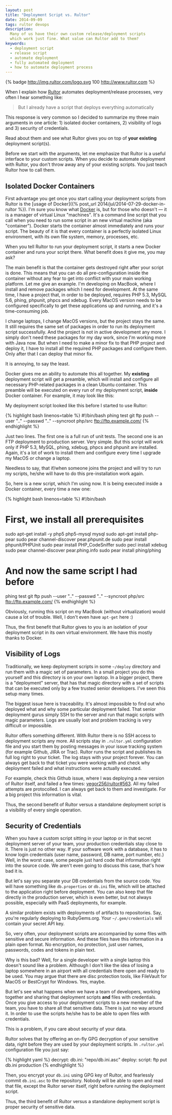 ```yaml
---
layout: post
title: "Deployment Script vs. Rultor"
date: 2014-09-09
tags: rultor devops
description:
  Many of us have their own custom release/deployment scripts
  which work just fine. What value can Rultor add to them?
keywords:
  - deployment script
  - release script
  - automate deployment
  - fully automated deployment
  - how to automate deployment process
---
```


{% badge http://img.rultor.com/logo.svg 100 http://www.rultor.com %}

When I explain how [Rultor](http://www.rultor.com) automates deployment/release processes,
very often I hear something like:

> But I already have a script that deploys everything automatically

This response is very common so I decided to summarize my three main arguments in
one article: 1) isolated docker containers, 2) visibility of logs and
3) security of credentials.

Read about them and see what Rultor gives you on top of **your existing**
deployment script(s).

<!--more-->

Before we start with the arguments, let me emphasize that Rultor
is a useful interface to your custom scripts. When you decide
to automate deployment with Rultor, you don't throw away any of your
existing scripts. You just teach Rultor how to call them.

## Isolated Docker Containers

First advantage you get once you start calling your deployment
scripts from Rultor is the [usage of Docker]({% post_url 2014/jul/2014-07-29-docker-in-rultor %}).
I'm sure you know what [Docker](http://www.docker.io) is, but for those who doesn't &mdash; it is a
manager of virtual Linux "machines". It's a command line script
that you call when you need to run some script in an new virtual machine (aka "container").
Docker starts the container almost immediately and runs your script. The beauty
of it is that every container is a perfectly isolated Linux environment, with its
own file system, memory, processes, etc.

When you tell Rultor to run your deployment script, it starts a new Docker
container and runs your script there. What benefit does it give me, you may ask?

The main benefit is that the container gets destroyed right after your script
is done. This means that you can do all pre-configuration inside the
container without any fear to get into conflict with your main working
platform. Let me give an example. I'm developing on MacBook, where I install
and remove packages which I need for development. At the same time, I have
a project that, in order to be deployed, requires PHP 5.3, MySQL 5.6, phing,
phpunit, phpcs and xdebug. Every MacOS version needs to be configured specifically
to get these applications up and running, and it's a time-consuming job.

I change laptops, I change MacOS versions, but the project stays the same. It
still requires the same set of packages in order to run its deployment script
successfully. And the project is not in active development any more. I simply
don't need these packages for my day work, since I'm working more with Java now.
But when I need to make a minor fix to that PHP project and deploy it,
I have to install all the required PHP packages and configure them.
Only after that I can deploy that minor fix.

It is annoying, to say the least.

Docker gives me an ability to automate this all together. My **existing** deployment
script will get a preamble, which will install and configure all necessary
PHP-related packages in a clean Ubuntu container. This preamble will be executed
on every run of my deployment script, **inside** Docker container. For example,
it may look like this:

My deployment script looked like this before I started to use Rultor:

{% highlight bash linenos=table %}
#!/bin/bash
phing test
git ftp push --user ".." --passwd ".." --syncroot php/src ftp://ftp.example.com/
{% endhighlight %}

Just two lines. The first one is a full run of unit tests. The second one
is an FTP deployment to production server. Very simple. But this script
will work only if PHP 5.3, MySQL, phing, xdebug, phpcs and phpunit are installed.
Again, it's a lot of work to install them and configure every time I upgrade
my MacOS or change a laptop.

Needless to say, that if/when someone joins the project and will
try to run my scripts, he/she will have to do this pre-installation
work again.

So, here is a new script, which I'm using now.
It is being executed inside a Docker container, every time a new one:

{% highlight bash linenos=table %}
#!/bin/bash
# First, we install all prerequisites
sudo apt-get install -y php5 php5-mysql mysql
sudo apt-get install php-pear
sudo pear channel-discover pear.phpunit.de
sudo pear install phpunit/PHPUnit
sudo pear install PHP_CodeSniffer
sudo pecl install xdebug
sudo pear channel-discover pear.phing.info
sudo pear install phing/phing
# And now the same script I had before
phing test
git ftp push --user ".." --passwd ".." --syncroot php/src ftp://ftp.example.com/
{% endhighlight %}

Obviously, running this script on my MacBook (without virtualization) would
cause a lot of trouble. Well, I don't even have `apt-get` here :)

Thus, the first benefit that Rultor gives to you is an isolation
of your deployment script in its own virtual environment. We have this
mostly thanks to Docker.

## Visibility of Logs

Traditionally, we keep deployment scripts in some `~/deploy` directory
and run them with a magic set of parameters. In a small project you
do this yourself and this directory is on your own laptop. In a bigger
project, there is a "deployment" server, that has that magic directory
with a set of scripts that can be executed only by a few trusted
senior developers. I've seen this setup many times.

The biggest issue here is traceability. It's almost impossible to find
out who deployed what and why some particular deployment failed. That senior
deployment gurus simply SSH to the server and run that magic scripts
with magic parameters. Logs are usually lost and problem tracking
is very difficult or impossible.

Rultor offers something different. With Rultor there is no SSH access
to deployment scripts any more. All scripts stay in `.rultor.yml` configuration
file and you start them by posting messages in your issue tracking system
(for example Github, JIRA or Trac). Rultor runs the script and publishes
its full log right to your ticket. The log stays with your project forever.
You can always get back to that ticket you were working with and check
why deployment failed and what instructions were actually executed.

For example, check this Github issue, where I was deploying a new
version of Rultor itself, and failed a few times:
[yegor256/rultor#563](https://github.com/yegor256/rultor/issues/563). All
my failed attempts are protocolled. I can always get back to them and
investigate. For a big project this information is vital.

Thus, the second benefit of Rultor versus a standalone deployment
script is a visibility of every single operation.

## Security of Credentials

When you have a custom script sitting in your laptop or in that
secret deployment server of your team, your production credentials stay
close to it. There is just no other way. If your software work with
a database, it has to know login credentials (user name, password, DB name,
port number, etc.) Well, in the worst case, some people just hard
code that information right into the source code.
We aren't even going to discuss this case, that's how bad it is.

But let's say you separate your DB credentials from the source code. You will
have something like `db.properties` or `db.ini` file, which will be attached
to the application right before deployment. You can also keep that file
directly in the production server, which is even better, but not always
possible, especially with PaaS deployments, for example.

A similar problem exists with deployments of artifacts to repositories. Say,
you're regularly deploying to RubyGems.org. Your `~/.gem/credentials` will
contain your secret API key.

So, very often, your deployment scripts are accompanied by some files
with sensitive and secure information. And these files have this information
in a plain open format. No encryption, no protection, just user names, passwords,
codes and tokens in plain text.

Why is this bad? Well, for a single developer with a single laptop this doesn't
sound like a problem. Although I don't like the idea of losing a laptop somewhere
in an airport with all credentials there open and ready to be used. You may
argue that there are disc protection tools, like FileVault for MacOS or
BestCrypt for Windows. Yes, maybe.

But let's see what happens when we have a team of developers, working together
and sharing that deployment scripts **and** files with credentials. Once you
give access to your deployment scripts to a new member of the team, you have
to share all that sensitive data. There is just no way around it. In order
to use the scripts he/she has to be able to open files with credentials.

This is a problem, if you care about security of your data.

Rultor solves that by offering an on-fly GPG decryption of your
sensitive data, right before they are used by your deployment scripts. In
`.rultor.yml` configuration file you just say:

{% highlight yaml %}
decrypt:
  db.ini: "repo/db.ini.asc"
deploy:
  script:
    ftp put db.ini production
{% endhighlight %}

Then, you encrypt your `db.ini` using GPG key of Rultor, and fearlessly
commit `db.ini.asc` to the repository. Nobody will be able to open and read
that file, except the Rultor server itself, right before running the
deployment script.

Thus, the third benefit of Rultor versus a standalone deployment script
is proper security of sensitive data.
